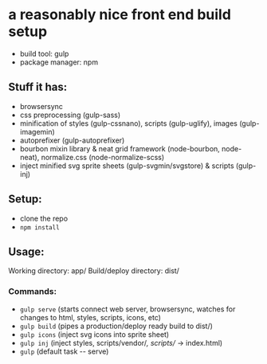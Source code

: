 # a reasonably nice front end build setup
- build tool: gulp
- package manager: npm

## Stuff it has:
- browsersync
- css preprocessing (gulp-sass)
- minification of styles (gulp-cssnano), scripts (gulp-uglify), images (gulp-imagemin)
- autoprefixer (gulp-autoprefixer)
- bourbon mixin library & neat grid framework (node-bourbon, node-neat), normalize.css (node-normalize-scss)
- inject minified svg sprite sheets (gulp-svgmin/svgstore) & scripts (gulp-inj)

## Setup:
- clone the repo
- `npm install`

## Usage:
Working directory: app/
Build/deploy directory: dist/

### Commands:
- `gulp serve` (starts connect web server, browsersync, watches for changes to html, styles, scripts, icons, etc)
- `gulp build` (pipes a production/deploy ready build to dist/)
- `gulp icons` (inject svg icons into sprite sheet)
- `gulp inj` (inject styles, scripts/vendor/*, scripts/* -> index.html)
- `gulp` (default task -- serve)
